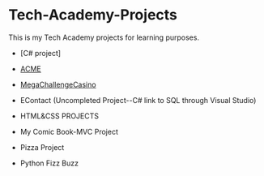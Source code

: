 # Tech-Academy-Projects
This is my Tech Academy projects for learning purposes.
* [C# project]
 - [ACME](/Academy-Projects/C%23/ACME)
 - [MegaChallengeCasino](/Academy-Projects/C%23/MegaChallengeCasino-34)

- EContact (Uncompleted Project--C# link to SQL through Visual Studio)
+ HTML&CSS PROJECTS
* My Comic Book-MVC Project
- Pizza Project
+ Python Fizz Buzz

